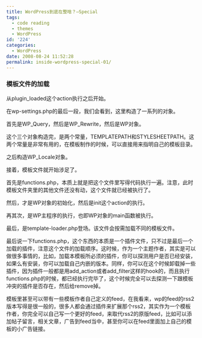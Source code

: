 ```yaml
---
title: WordPress到底在整啥？—Special
tags:
  - code reading
  - themes
  - WordPress
id: '224'
categories:
  - WordPress
date: 2008-08-24 11:52:28
permalink: inside-wordpress-special-01/
---
```


### 模板文件的加载

从plugin_loaded这个action执行之后开始。

在wp-settings.php的最后一段，我们会看到，这里构造了一系列的对象。

首先是WP_Query，然后是WP_Rewrite，然后是WP对象。
<!-- more -->
这个三个对象构造完，是两个常量，TEMPLATEPATH和STYLESHEETPATH。这两个常量是非常有用的，在模板制作的时候，可以直接用来指明自己的模板目录。

之后构造WP_Locale对象。

接着，模板文件就开始涉足了。

首先是functions.php，本质上就是把这个文件里写得代码执行一遍。注意，此时模板文件夹里的其他文件还没有动，这个文件就已经被执行了。

然后，才是WP对象的初始化，然后是init这个action的执行。

再其次，是WP主程序的执行，也即WP对象的main函数被执行。

最后，是template-loader.php登场。该文件会按需加载不同的模板文件。

最后说一下functions.php，这个东西的本质是一个插件文件，只不过是最后一个加载的插件，注意这个文件的加载顺序。这时候，作为一个主题作者，其实是可以做很多事情的，比如，加载本模板所必须的插件，你可以探测用户是否已经安装，如果么有安装，你可以加载自己内嵌的版本。同样，你可以在这个时候卸载掉一些插件，因为插件一般都是用add_action或者add_filter这样的hook的，而且执行functions.php的时候，都已经执行完毕了，这个时候完全可以去探测一下跟模板冲突的插件是否存在，然后给remove掉。

模板里甚至可以带有一些模板作者自己定义的feed，在我看来，wp的feed的rss2版本写得是很一般的，很多人都会通过插件来扩展那个rss2，其实作为一个模板作者，你完全可以自己写一个更好的feed，来取代rss2的原版feed，比如可以添加帖子留言，相关文章，广告到feed当中，甚至你可以在feed里面加上自己的模板的小广告链接。